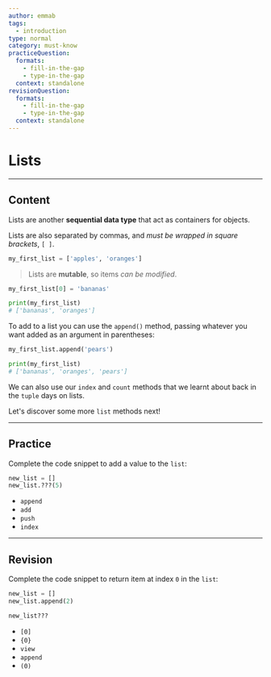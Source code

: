 ```yaml
---
author: emmab
tags:
  - introduction
type: normal
category: must-know
practiceQuestion:
  formats:
    - fill-in-the-gap
    - type-in-the-gap
  context: standalone
revisionQuestion:
  formats:
    - fill-in-the-gap
    - type-in-the-gap
  context: standalone
---
```


# Lists


---

## Content

Lists are another **sequential data type** that act as containers for objects. 

Lists are also separated by commas, and *must be wrapped in square brackets*, `[ ]`.

```python
my_first_list = ['apples', 'oranges']
```

> Lists are **mutable**, so items *can be modified*.

```python
my_first_list[0] = 'bananas'

print(my_first_list)
# ['bananas', 'oranges']
```

To add to a list you can use the `append()` method, passing whatever you want added as an argument in parentheses:

```python
my_first_list.append('pears')

print(my_first_list)
# ['bananas', 'oranges', 'pears']
```

We can also use our `index` and `count` methods that we learnt about back in the `tuple` days on lists.

Let's discover some more `list` methods next!


---

## Practice

Complete the code snippet to add a value to the `list`:

```python
new_list = []
new_list.???(5)
```

- `append`
- `add`
- `push`
- `index`


---

## Revision

Complete the code snippet to return item at index `0` in the `list`:

```python
new_list = []
new_list.append(2)

new_list???
```

- `[0]`
- `{0}`
- `view`
- `append`
- `(0)`
